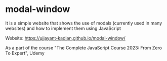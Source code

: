 # modal-window
It is a simple website that shows the use of modals (currently used in many websites) and how to implement them using JavaScript

Website: https://ujjayant-kadian.github.io/modal-window/

As a part of the course "The Complete JavaScript Course 2023: From Zero To Expert", Udemy
